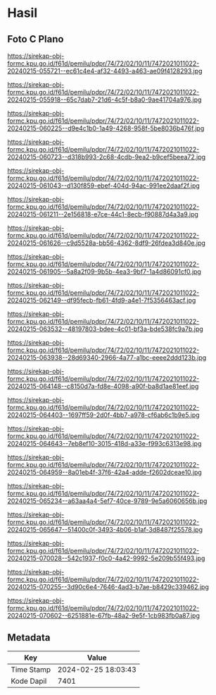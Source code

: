 # Hasil

## Foto C Plano

https://sirekap-obj-formc.kpu.go.id/f61d/pemilu/pdpr/74/72/02/10/11/7472021011022-20240215-055721--ec61c4e4-af32-4493-a463-ae09f4128293.jpg

https://sirekap-obj-formc.kpu.go.id/f61d/pemilu/pdpr/74/72/02/10/11/7472021011022-20240215-055918--65c7dab7-21d6-4c5f-b8a0-9ae41704a976.jpg

https://sirekap-obj-formc.kpu.go.id/f61d/pemilu/pdpr/74/72/02/10/11/7472021011022-20240215-060225--d9e4c1b0-1a49-4268-958f-5be8036b476f.jpg

https://sirekap-obj-formc.kpu.go.id/f61d/pemilu/pdpr/74/72/02/10/11/7472021011022-20240215-060723--d318b993-2c68-4cdb-9ea2-b9cef5beea72.jpg

https://sirekap-obj-formc.kpu.go.id/f61d/pemilu/pdpr/74/72/02/10/11/7472021011022-20240215-061043--d130f859-ebef-404d-94ac-991ee2daaf2f.jpg

https://sirekap-obj-formc.kpu.go.id/f61d/pemilu/pdpr/74/72/02/10/11/7472021011022-20240215-061211--2e156818-e7ce-44c1-8ecb-f90887d4a3a9.jpg

https://sirekap-obj-formc.kpu.go.id/f61d/pemilu/pdpr/74/72/02/10/11/7472021011022-20240215-061626--c9d5528a-bb56-4362-8df9-26fdea3d840e.jpg

https://sirekap-obj-formc.kpu.go.id/f61d/pemilu/pdpr/74/72/02/10/11/7472021011022-20240215-061905--5a8a2f09-9b5b-4ea3-9bf7-1a4d86091cf0.jpg

https://sirekap-obj-formc.kpu.go.id/f61d/pemilu/pdpr/74/72/02/10/11/7472021011022-20240215-062149--df95fecb-fb61-4fd9-a4e1-7f5356463acf.jpg

https://sirekap-obj-formc.kpu.go.id/f61d/pemilu/pdpr/74/72/02/10/11/7472021011022-20240215-063532--48197803-bdee-4c01-bf3a-bde538fc9a7b.jpg

https://sirekap-obj-formc.kpu.go.id/f61d/pemilu/pdpr/74/72/02/10/11/7472021011022-20240215-063938--28d69340-2966-4a77-a1bc-eeee2ddd123b.jpg

https://sirekap-obj-formc.kpu.go.id/f61d/pemilu/pdpr/74/72/02/10/11/7472021011022-20240215-064148--c8150d7a-fd8e-4098-a90f-ba8d1ae81eef.jpg

https://sirekap-obj-formc.kpu.go.id/f61d/pemilu/pdpr/74/72/02/10/11/7472021011022-20240215-064403--1697ff59-2d0f-4bb7-a978-cf6ab6c1b9e5.jpg

https://sirekap-obj-formc.kpu.go.id/f61d/pemilu/pdpr/74/72/02/10/11/7472021011022-20240215-064643--7eb8ef10-3015-418d-a33e-f993c6313e98.jpg

https://sirekap-obj-formc.kpu.go.id/f61d/pemilu/pdpr/74/72/02/10/11/7472021011022-20240215-064959--8a01eb4f-37f6-42a4-adde-f2602dceae10.jpg

https://sirekap-obj-formc.kpu.go.id/f61d/pemilu/pdpr/74/72/02/10/11/7472021011022-20240215-065234--a63aa4a4-5ef7-40ce-9789-9e5a6060656b.jpg

https://sirekap-obj-formc.kpu.go.id/f61d/pemilu/pdpr/74/72/02/10/11/7472021011022-20240215-065647--51400c0f-3493-4b06-b1af-3d8487f25578.jpg

https://sirekap-obj-formc.kpu.go.id/f61d/pemilu/pdpr/74/72/02/10/11/7472021011022-20240215-070028--542c1937-f0c0-4a42-9992-5e209b55f493.jpg

https://sirekap-obj-formc.kpu.go.id/f61d/pemilu/pdpr/74/72/02/10/11/7472021011022-20240215-070255--3d90c6e4-7646-4ad3-b7ae-b8429c339462.jpg

https://sirekap-obj-formc.kpu.go.id/f61d/pemilu/pdpr/74/72/02/10/11/7472021011022-20240215-070602--6251881e-67fb-48a2-9e5f-1cb983fb0a87.jpg


## Metadata

| Key        | Value               |
| ---------- | ------------------- |
| Time Stamp | 2024-02-25 18:03:43 |
| Kode Dapil | 7401                |



